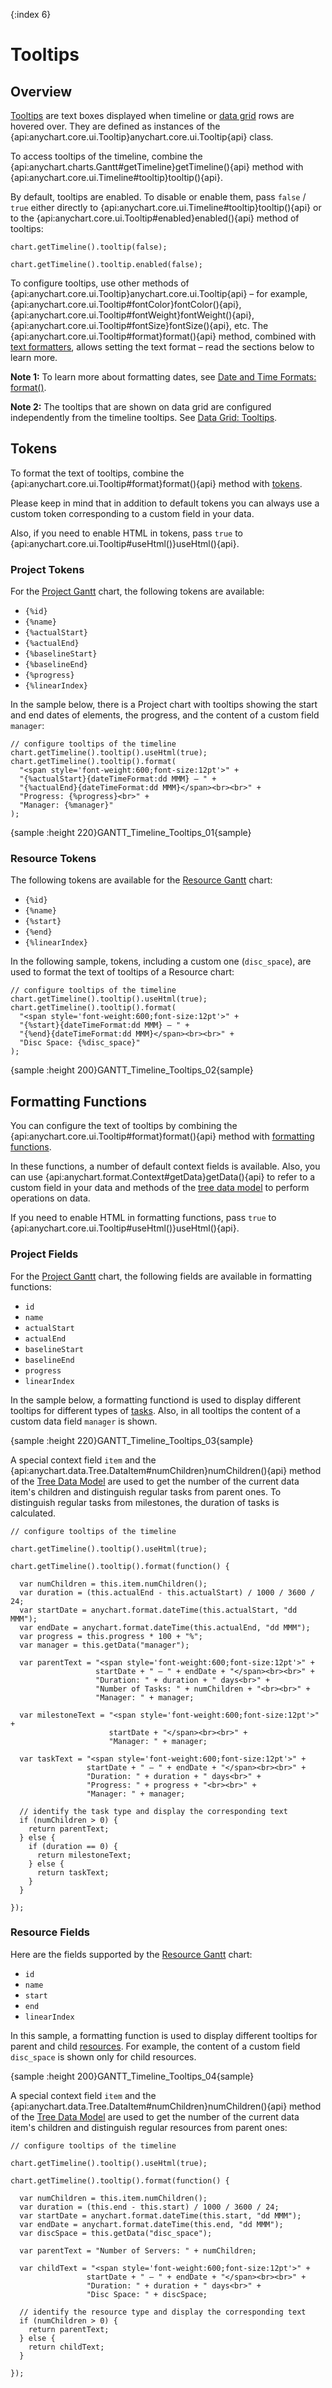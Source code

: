 {:index 6}
# Tooltips

## Overview

[Tooltips](../../Common_Settings/Tooltip) are text boxes displayed when timeline or [data grid](../Data_Grid) rows are hovered over. They are defined as instances of the {api:anychart.core.ui.Tooltip}anychart.core.ui.Tooltip{api} class.

To access tooltips of the timeline, combine the {api:anychart.charts.Gantt#getTimeline}getTimeline(){api} method with {api:anychart.core.ui.Timeline#tooltip}tooltip(){api}.

By default, tooltips are enabled. To disable or enable them, pass `false` / `true` either directly to {api:anychart.core.ui.Timeline#tooltip}tooltip(){api} or to the {api:anychart.core.ui.Tooltip#enabled}enabled(){api} method of tooltips:

```
chart.getTimeline().tooltip(false);
```

```
chart.getTimeline().tooltip.enabled(false);
```

To configure tooltips, use other methods of {api:anychart.core.ui.Tooltip}anychart.core.ui.Tooltip{api} – for example, {api:anychart.core.ui.Tooltip#fontColor}fontColor(){api}, {api:anychart.core.ui.Tooltip#fontWeight}fontWeight(){api}, {api:anychart.core.ui.Tooltip#fontSize}fontSize(){api}, etc. The {api:anychart.core.ui.Tooltip#format}format(){api} method, combined with [text formatters](../../Common_Settings/Text_Formatters), allows setting the text format – read the sections below to learn more.

**Note 1:** To learn more about formatting dates, see [Date and Time Formats: format()](../Date_and_Time_Formats#format\(\)).

**Note 2:** The tooltips that are shown on data grid are configured independently from the timeline tooltips. See [Data Grid: Tooltips](../Data_Grid/Tooltips).

## Tokens

To format the text of tooltips, combine the {api:anychart.core.ui.Tooltip#format}format(){api} method with [tokens](../../Common_Settings/Text_Formatters#string_tokens).

Please keep in mind that in addition to default tokens you can always use a custom token corresponding to a custom field in your data.

Also, if you need to enable HTML in tokens, pass `true` to {api:anychart.core.ui.Tooltip#useHtml()}useHtml(){api}.

### Project Tokens

For the [Project Gantt](../Project_Chart) chart, the following tokens are available:

* `{%id}`
* `{%name}`
* `{%actualStart}`
* `{%actualEnd}`
* `{%baselineStart}`
* `{%baselineEnd}`
* `{%progress}`
* `{%linearIndex}`

In the sample below, there is a Project chart with tooltips showing the start and end dates of elements, the progress, and the content of a custom field `manager`:

```
// configure tooltips of the timeline
chart.getTimeline().tooltip().useHtml(true);    
chart.getTimeline().tooltip().format(
  "<span style='font-weight:600;font-size:12pt'>" +
  "{%actualStart}{dateTimeFormat:dd MMM} – " +
  "{%actualEnd}{dateTimeFormat:dd MMM}</span><br><br>" +
  "Progress: {%progress}<br>" +
  "Manager: {%manager}"
);
```

{sample :height 220}GANTT\_Timeline\_Tooltips\_01{sample}

### Resource Tokens

The following tokens are available for the [Resource Gantt](../Resource_Chart) chart:

* `{%id}`
* `{%name}`
* `{%start}`
* `{%end}`
* `{%linearIndex}`

In the following sample, tokens, including a custom one (`disc_space`), are used to format the text of tooltips of a Resource chart:

```
// configure tooltips of the timeline
chart.getTimeline().tooltip().useHtml(true);    
chart.getTimeline().tooltip().format(
  "<span style='font-weight:600;font-size:12pt'>" +
  "{%start}{dateTimeFormat:dd MMM} – " +
  "{%end}{dateTimeFormat:dd MMM}</span><br><br>" +
  "Disc Space: {%disc_space}"
);
```

{sample :height 200}GANTT\_Timeline\_Tooltips\_02{sample}

## Formatting Functions

You can configure the text of tooltips by combining the {api:anychart.core.ui.Tooltip#format}format(){api} method with [formatting functions](../../Common_Settings/Text_Formatters#formatting_functions).

In these functions, a number of default context fields is available. Also, you can use {api:anychart.format.Context#getData}getData(){api} to refer to a custom field in your data and methods of the [tree data model](../../Working_with_Data/Tree_Data_Model) to perform operations on data.

If you need to enable HTML in formatting functions, pass `true` to {api:anychart.core.ui.Tooltip#useHtml()}useHtml(){api}.

### Project Fields

For the [Project Gantt](../Project_Chart) chart, the following fields are available in formatting functions:

* `id`
* `name`
* `actualStart`
* `actualEnd`
* `baselineStart`
* `baselineEnd`
* `progress`
* `linearIndex`

In the sample below, a formatting functiond is used to display different tooltips for different types of [tasks](../Project_Chart#tasks_\(actual\)). Also, in all tooltips the content of a custom data field `manager` is shown.

{sample :height 220}GANTT\_Timeline\_Tooltips\_03{sample}

A special context field `item` and the {api:anychart.data.Tree.DataItem#numChildren}numChildren(){api} method of the [Tree Data Model](../../Working_with_Data/Tree_Data_Model) are used to get the number of the current data item's children and distinguish regular tasks from parent ones. To distinguish regular tasks from milestones, the duration of tasks is calculated.

```
// configure tooltips of the timeline

chart.getTimeline().tooltip().useHtml(true);

chart.getTimeline().tooltip().format(function() {

  var numChildren = this.item.numChildren();
  var duration = (this.actualEnd - this.actualStart) / 1000 / 3600 / 24;      
  var startDate = anychart.format.dateTime(this.actualStart, "dd MMM");
  var endDate = anychart.format.dateTime(this.actualEnd, "dd MMM");
  var progress = this.progress * 100 + "%";
  var manager = this.getData("manager");

  var parentText = "<span style='font-weight:600;font-size:12pt'>" + 
                   startDate + " – " + endDate + "</span><br><br>" +
                   "Duration: " + duration + " days<br>" +
                   "Number of Tasks: " + numChildren + "<br><br>" +                       
                   "Manager: " + manager;

  var milestoneText = "<span style='font-weight:600;font-size:12pt'>" +
                      startDate + "</span><br><br>" +
                      "Manager: " + manager;

  var taskText = "<span style='font-weight:600;font-size:12pt'>" + 
                 startDate + " – " + endDate + "</span><br><br>" +
                 "Duration: " + duration + " days<br>" +
                 "Progress: " + progress + "<br><br>" +
                 "Manager: " + manager;

  // identify the task type and display the corresponding text
  if (numChildren > 0) {
    return parentText;
  } else {
    if (duration == 0) {
      return milestoneText;
    } else {
      return taskText;
    }
  }

});
```

### Resource Fields

Here are the fields supported by the [Resource Gantt](../Resource_Chart) chart:

* `id`
* `name`
* `start`
* `end`
* `linearIndex`

In this sample, a formatting function is used to display different tooltips for parent and child [resources](../Resource_Chart#periods_and_resources). For example, the content of a custom field `disc_space` is shown only for child resources.

{sample :height 200}GANTT\_Timeline\_Tooltips\_04{sample}

A special context field `item` and the {api:anychart.data.Tree.DataItem#numChildren}numChildren(){api} method of the [Tree Data Model](../../Working_with_Data/Tree_Data_Model) are used to get the number of the current data item's children and distinguish regular resources from parent ones:

```
// configure tooltips of the timeline

chart.getTimeline().tooltip().useHtml(true);

chart.getTimeline().tooltip().format(function() {

  var numChildren = this.item.numChildren();
  var duration = (this.end - this.start) / 1000 / 3600 / 24;
  var startDate = anychart.format.dateTime(this.start, "dd MMM");
  var endDate = anychart.format.dateTime(this.end, "dd MMM");
  var discSpace = this.getData("disc_space");

  var parentText = "Number of Servers: " + numChildren;

  var childText = "<span style='font-weight:600;font-size:12pt'>" + 
                 startDate + " – " + endDate + "</span><br><br>" +
                 "Duration: " + duration + " days<br>" +
                 "Disc Space: " + discSpace;

  // identify the resource type and display the corresponding text
  if (numChildren > 0) {
    return parentText;
  } else {
    return childText;
  }

});
```